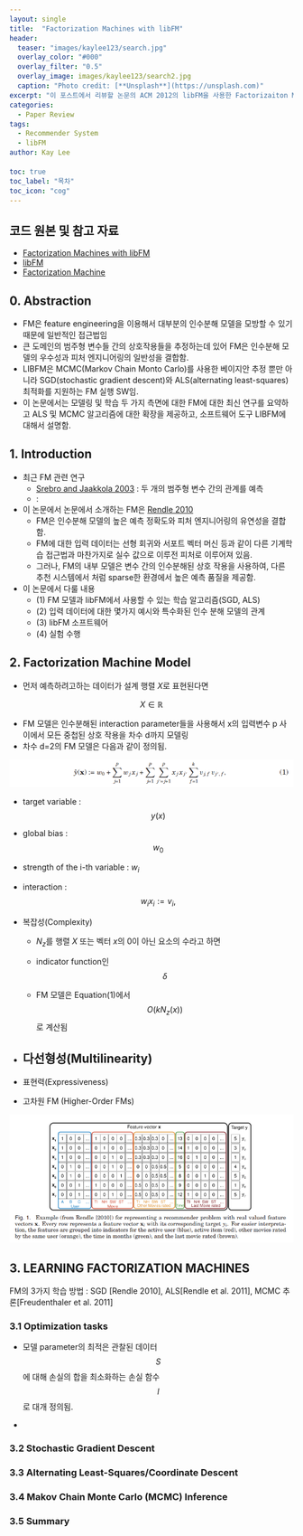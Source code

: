 ```yaml
---
layout: single
title:  "Factorization Machines with libFM"
header:
  teaser: "images/kaylee123/search.jpg"
  overlay_color: "#000"
  overlay_filter: "0.5"
  overlay_image: images/kaylee123/search2.jpg
  caption: "Photo credit: [**Unsplash**](https://unsplash.com)"
excerpt: "이 포스트에서 리뷰할 논문의 ACM 2012의 libFM을 사용한 Factorizaiton Machine(FM)입니다."    
categories: 
  - Paper Review
tags:
  - Recommender System
  - libFM
author: Kay Lee

toc: true
toc_label: "목차"
toc_icon: "cog"
---
```





## 코드 원본 및 참고 자료

*  [Factorization Machines with libFM](https://www.csie.ntu.edu.tw/~b97053/paper/Factorization%20Machines%20with%20libFM.pdf)
*  [libFM](http://www.libfm.org/)
*  [Factorization Machine](https://www.csie.ntu.edu.tw/~b97053/paper/Rendle2010FM.pdf)


## 0. Abstraction
- FM은 feature engineering을 이용해서 대부분의 인수분해 모델을 모방할 수 있기 때문에 일반적인 접근법임
- 큰 도메인의 범주형 변수들 간의 상호작용들을 추정하는데 있어 FM은 인수분해 모델의 우수성과 피처 엔지니어링의 일반성을 결합함.
- LIBFM은 MCMC(Markov Chain Monto Carlo)를 사용한 베이지안 추정 뿐만 아니라 SGD(stochastic gradient descent)와 ALS(alternating least-squares) 최적화를 지원하는 FM 실행 SW임.
- 이 논문에서는 모델링 및 학습 두 가지 측면에 대한 FM에 대한 최신 연구를 요약하고 ALS 및 MCMC 알고리즘에 대한 확장을 제공하고, 소프트웨어 도구 LIBFM에 대해서 설명함.

## 1. Introduction

- 최근 FM 관련 연구
  - [Srebro and Jaakkola 2003]() : 두 개의 범주형 변수 간의 관계를 예측
  - []() : 
- 이 논문에서 논문에서 소개하는 FM은  [Rendle 2010](https://www.csie.ntu.edu.tw/~b97053/paper/Rendle2010FM.pdf)
  - FM은 인수분해 모델의 높은 예측 정확도와 피처 엔지니어링의 유연성을 결합함.
  - FM에 대한 입력 데이터는 선형 회귀와 서포트 벡터 머신 등과 같이 다른 기계학습 접근법과 마찬가지로 실수 값으로 이루전 피처로 이루어져 있음.
  - 그러나, FM의 내부 모델은 변수 간의 인수분해된 상호 작용을 사용하여, 다른 추천 시스템에서 처럼 sparse한 환경에서 높은 예측 품질을 제공함.
- 이 논문에서 다룰 내용 
  - (1) FM 모델과 libFM에서 사용할 수 있는 학습 알고리즘(SGD, ALS)
  - (2) 입력 데이터에 대한 몇가지 예시와 특수화된 인수 분해 모델의 관계
  - (3) libFM 소프트웨어
  - (4) 실험 수행

## 2. Factorization Machine Model

- 먼저 예측하려고하는 데이터가 설계 행렬 $X$로 표현된다면 

 $$X \in \mathbb{R} $$

- FM 모델은 인수분해된 interaction parameter들을 사용해서 x의 입력변수 p 사이에서 모든 중첩된 상호 작용을 차수 d까지 모델링
- 차수 d=2의 FM 모델은 다음과 같이 정의됨.

 <center><img src="/images/kaylee123/FM/eq1.png"></center>

  - target variable : $$y(x)$$
  - global bias : $$w_0$$
  - strength of the i-th variable : $w_i$
  - interaction : $$w_i x_i := v_i, $$

- 복잡성(Complexity)
  - $N_z$를 행렬 $X$ 또는 벡터 $x$의 0이 아닌 요소의 수라고 하면

  - indicator function인 $$\delta$$

  - FM 모델은 Equation(1)에서 $$O(k N_z(x))$$ 로 계산됨


- 다선형성(Multilinearity)
  - 

- 표현력(Expressiveness)

- 고차원 FM (Higher-Order FMs)

<center><img src="/images/kaylee123/FM/FM.png"></center>


## 3. LEARNING FACTORIZATION MACHINES

 FM의 3가지 학습 방법 : SGD [Rendle 2010], ALS[Rendle et al. 2011], MCMC 추론[Freudenthaler et al. 2011]

### 3.1 Optimization tasks
 - 모델 parameter의 최적은 관찰된 데이터 $$S$$에 대해 손실의 합을 최소화하는 손실 함수 $$l$$로 대개 정의됨.

 - 

### 3.2 Stochastic Gradient Descent

### 3.3 Alternating Least-Squares/Coordinate Descent

### 3.4 Makov Chain Monte Carlo (MCMC) Inference

### 3.5 Summary

